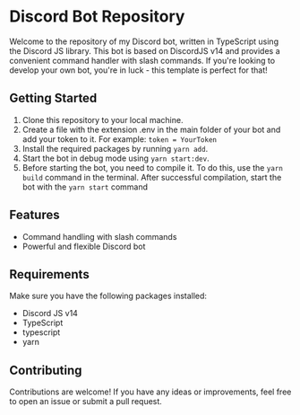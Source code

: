 # Discord Bot Repository

Welcome to the repository of my Discord bot, written in TypeScript using the Discord JS library. This bot is based on DiscordJS v14 and provides a convenient command handler with slash commands. If you're looking to develop your own bot, you're in luck - this template is perfect for that!

## Getting Started

1. Clone this repository to your local machine.
2. Create a file with the extension .env in the main folder of your bot and add your token to it. For example: `token = YourToken`
3. Install the required packages by running `yarn add`.
4. Start the bot in debug mode using `yarn start:dev`.
5. Before starting the bot, you need to compile it. To do this, use the `yarn build` command in the terminal. After successful compilation, start the bot with the `yarn start` command

## Features

- Command handling with slash commands
- Powerful and flexible Discord bot

## Requirements

Make sure you have the following packages installed:

- Discord JS v14
- TypeScript
- typescript
- yarn

## Contributing

Contributions are welcome! If you have any ideas or improvements, feel free to open an issue or submit a pull request.